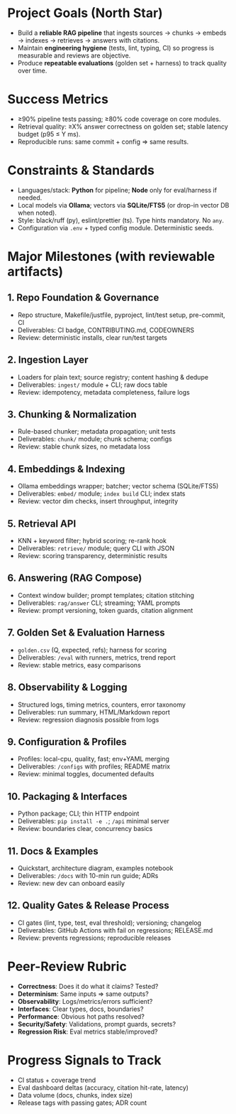 # Project Goals (North Star)

- Build a **reliable RAG pipeline** that ingests sources → chunks → embeds → indexes → retrieves → answers with citations.
- Maintain **engineering hygiene** (tests, lint, typing, CI) so progress is measurable and reviews are objective.
- Produce **repeatable evaluations** (golden set + harness) to track quality over time.

# Success Metrics

- ≥90% pipeline tests passing; ≥80% code coverage on core modules.
- Retrieval quality: ≥X% answer correctness on golden set; stable latency budget (p95 ≤ Y ms).
- Reproducible runs: same commit + config ⇒ same results.

# Constraints & Standards

- Languages/stack: **Python** for pipeline; **Node** only for eval/harness if needed.
- Local models via **Ollama**; vectors via **SQLite/FTS5** (or drop-in vector DB when noted).
- Style: black/ruff (py), eslint/prettier (ts). Type hints mandatory. No `any`.
- Configuration via `.env` + typed config module. Deterministic seeds.

# Major Milestones (with reviewable artifacts)

## 1. Repo Foundation & Governance

- Repo structure, Makefile/justfile, pyproject, lint/test setup, pre-commit, CI
- Deliverables: CI badge, CONTRIBUTING.md, CODEOWNERS
- Review: deterministic installs, clear run/test targets

## 2. Ingestion Layer

- Loaders for plain text; source registry; content hashing & dedupe
- Deliverables: `ingest/` module + CLI; raw docs table
- Review: idempotency, metadata completeness, failure logs

## 3. Chunking & Normalization

- Rule-based chunker; metadata propagation; unit tests
- Deliverables: `chunk/` module; chunk schema; configs
- Review: stable chunk sizes, no metadata loss

## 4. Embeddings & Indexing

- Ollama embeddings wrapper; batcher; vector schema (SQLite/FTS5)
- Deliverables: `embed/` module; `index build` CLI; index stats
- Review: vector dim checks, insert throughput, integrity

## 5. Retrieval API

- KNN + keyword filter; hybrid scoring; re-rank hook
- Deliverables: `retrieve/` module; query CLI with JSON
- Review: scoring transparency, deterministic results

## 6. Answering (RAG Compose)

- Context window builder; prompt templates; citation stitching
- Deliverables: `rag/answer` CLI; streaming; YAML prompts
- Review: prompt versioning, token guards, citation alignment

## 7. Golden Set & Evaluation Harness

- `golden.csv` (Q, expected, refs); harness for scoring
- Deliverables: `/eval` with runners, metrics, trend report
- Review: stable metrics, easy comparisons

## 8. Observability & Logging

- Structured logs, timing metrics, counters, error taxonomy
- Deliverables: run summary, HTML/Markdown report
- Review: regression diagnosis possible from logs

## 9. Configuration & Profiles

- Profiles: local-cpu, quality, fast; env+YAML merging
- Deliverables: `/configs` with profiles; README matrix
- Review: minimal toggles, documented defaults

## 10. Packaging & Interfaces

- Python package; CLI; thin HTTP endpoint
- Deliverables: `pip install -e .`; `/api` minimal server
- Review: boundaries clear, concurrency basics

## 11. Docs & Examples

- Quickstart, architecture diagram, examples notebook
- Deliverables: `/docs` with 10-min run guide; ADRs
- Review: new dev can onboard easily

## 12. Quality Gates & Release Process

- CI gates (lint, type, test, eval threshold); versioning; changelog
- Deliverables: GitHub Actions with fail on regressions; RELEASE.md
- Review: prevents regressions; reproducible releases

# Peer-Review Rubric

- **Correctness**: Does it do what it claims? Tested?
- **Determinism**: Same inputs ⇒ same outputs?
- **Observability**: Logs/metrics/errors sufficient?
- **Interfaces**: Clear types, docs, boundaries?
- **Performance**: Obvious hot paths resolved?
- **Security/Safety**: Validations, prompt guards, secrets?
- **Regression Risk**: Eval metrics stable/improved?

# Progress Signals to Track

- CI status + coverage trend
- Eval dashboard deltas (accuracy, citation hit-rate, latency)
- Data volume (docs, chunks, index size)
- Release tags with passing gates; ADR count
